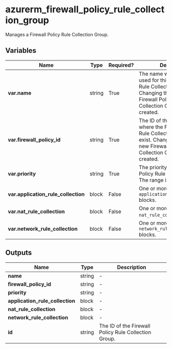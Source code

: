 # azurerm_firewall_policy_rule_collection_group

Manages a Firewall Policy Rule Collection Group.

## Variables

| Name | Type | Required? |  Description |
| ---- | ---- | --------- |  ----------- |
| **var.name** | string | True | The name which should be used for this Firewall Policy Rule Collection Group. Changing this forces a new Firewall Policy Rule Collection Group to be created. | 
| **var.firewall_policy_id** | string | True | The ID of the Firewall Policy where the Firewall Policy Rule Collection Group should exist. Changing this forces a new Firewall Policy Rule Collection Group to be created. | 
| **var.priority** | string | True | The priority of the Firewall Policy Rule Collection Group. The range is 100-65000. | 
| **var.application_rule_collection** | block | False | One or more `application_rule_collection` blocks. | 
| **var.nat_rule_collection** | block | False | One or more `nat_rule_collection` blocks. | 
| **var.network_rule_collection** | block | False | One or more `network_rule_collection` blocks. | 



## Outputs

| Name | Type | Description |
| ---- | ---- | --------- | 
| **name** | string  | - | 
| **firewall_policy_id** | string  | - | 
| **priority** | string  | - | 
| **application_rule_collection** | block  | - | 
| **nat_rule_collection** | block  | - | 
| **network_rule_collection** | block  | - | 
| **id** | string  | The ID of the Firewall Policy Rule Collection Group. | 